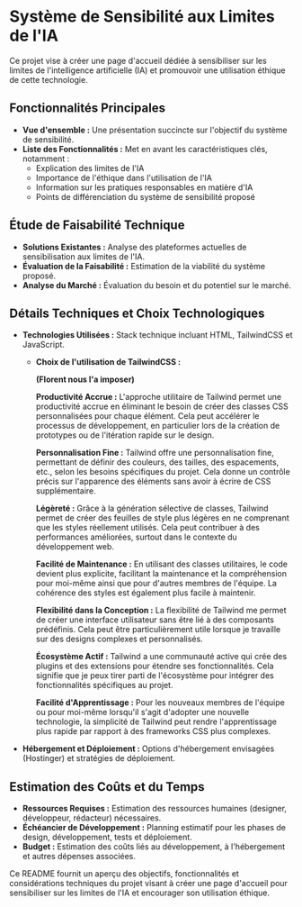 # Système de Sensibilité aux Limites de l'IA

Ce projet vise à créer une page d'accueil dédiée à sensibiliser sur les limites de l'intelligence artificielle (IA) et promouvoir une utilisation éthique de cette technologie.

## Fonctionnalités Principales

- **Vue d'ensemble :** Une présentation succincte sur l'objectif du système de sensibilité.
- **Liste des Fonctionnalités :** Met en avant les caractéristiques clés, notamment :
  - Explication des limites de l'IA
  - Importance de l'éthique dans l'utilisation de l'IA
  - Information sur les pratiques responsables en matière d'IA
  - Points de différenciation du système de sensibilité proposé

## Étude de Faisabilité Technique

- **Solutions Existantes :** Analyse des plateformes actuelles de sensibilisation aux limites de l'IA.
- **Évaluation de la Faisabilité :** Estimation de la viabilité du système proposé.
- **Analyse du Marché :** Évaluation du besoin et du potentiel sur le marché.

## Détails Techniques et Choix Technologiques

- **Technologies Utilisées :** Stack technique incluant HTML, TailwindCSS et JavaScript.
    - **Choix de l'utilisation de TailwindCSS :** 
         
         **(Florent nous l'a imposer)**

         **Productivité Accrue :** L'approche utilitaire de Tailwind permet une productivité accrue en éliminant le besoin de créer des classes CSS personnalisées pour chaque élément. Cela peut accélérer le processus de développement, en particulier lors de la création de prototypes ou de l'itération rapide sur le design.

         **Personnalisation Fine :** Tailwind offre une personnalisation fine, permettant de définir des couleurs, des tailles, des espacements, etc., selon les besoins spécifiques du projet. Cela donne un contrôle précis sur l'apparence des éléments sans avoir à écrire de CSS supplémentaire.

         **Légèreté :** Grâce à la génération sélective de classes, Tailwind permet de créer des feuilles de style plus légères en ne comprenant que les styles réellement utilisés. Cela peut contribuer à des performances améliorées, surtout dans le contexte du développement web.

         **Facilité de Maintenance :** En utilisant des classes utilitaires, le code devient plus explicite, facilitant la maintenance et la compréhension pour moi-même ainsi que pour d'autres membres de l'équipe. La cohérence des styles est également plus facile à maintenir.

         **Flexibilité dans la Conception :** La flexibilité de Tailwind me permet de créer une interface utilisateur sans être lié à des composants prédéfinis. Cela peut être particulièrement utile lorsque je travaille sur des designs complexes et personnalisés.

         **Écosystème Actif :** Tailwind a une communauté active qui crée des plugins et des extensions pour étendre ses fonctionnalités. Cela signifie que je peux tirer parti de l'écosystème pour intégrer des fonctionnalités spécifiques au projet.

         **Facilité d'Apprentissage :** Pour les nouveaux membres de l'équipe ou pour moi-même lorsqu'il s'agit d'adopter une nouvelle technologie, la simplicité de Tailwind peut rendre l'apprentissage plus rapide par rapport à des frameworks CSS plus complexes.

    
- **Hébergement et Déploiement :** Options d'hébergement envisagées (Hostinger) et stratégies de déploiement.

## Estimation des Coûts et du Temps

- **Ressources Requises :** Estimation des ressources humaines (designer, développeur, rédacteur) nécessaires.
- **Échéancier de Développement :** Planning estimatif pour les phases de design, développement, tests et déploiement.
- **Budget :** Estimation des coûts liés au développement, à l'hébergement et autres dépenses associées.

Ce README fournit un aperçu des objectifs, fonctionnalités et considérations techniques du projet visant à créer une page d'accueil pour sensibiliser sur les limites de l'IA et encourager son utilisation éthique.
